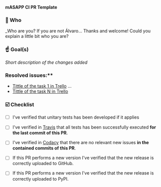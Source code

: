 **mASAPP CI PR Template**

### :bust_in_silhouette: Who

_Who are you? If you are not Álvaro... Thanks and welcome! Could you explain a little bit who you are?


### :point_up: Goal(s)

_Short description of the changes added_ 


### Resolved issues:**

* [Tittle of the task 1 in Trello](https://trello.com/)
...
* [Tittle of the task N in Trello](https://trello.com/)


### :ballot_box_with_check: Checklist

- [ ] I've verified that unitary tests has been developed if it applies 
- [ ] I've verified in [Travis](https://travis-ci.org/alopezna5/mASAPP_CI/builds) that all tests has been successfully executed  **for the last commit of this PR**.
- [ ] I've verified in [Codacy](https://app.codacy.com/manual/alopezna5/mASAPP_CI/dashboard) that there are no relevant new issues **in the contained commits of this PR**.
- [ ] If this PR performs a new version I've verified that the new release is correctly uploaded to GitHub.
- [ ] If this PR performs a new version I've verified that the new release is correctly uploaded to PyPI.


